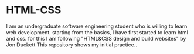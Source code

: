 # HTML-CSS
I am an undergraduate software engineering student who is willing to learn web development.
starting from the basics, I have first started to learn html and css.
for this I am following "HTML&CSS design and build websites" by Jon Duckett
This repository shows my initial practice..
